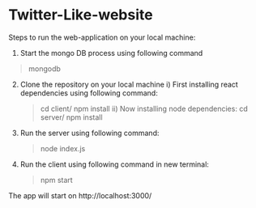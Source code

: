 # Twitter-Like-website

Steps to run the web-application on your local machine:

1. Start the mongo DB process using following command
> mongodb

2. Clone the repository on your local machine
   i) First installing react dependencies using following command:
    > cd client/
    > npm install
   ii) Now installing node dependencies:
    > cd server/
    > npm install
 3. Run the server using following command:
    > node index.js
 4. Run the client using following command in new terminal:
    > npm start
    
 The app will start on http://localhost:3000/ 
     
   
